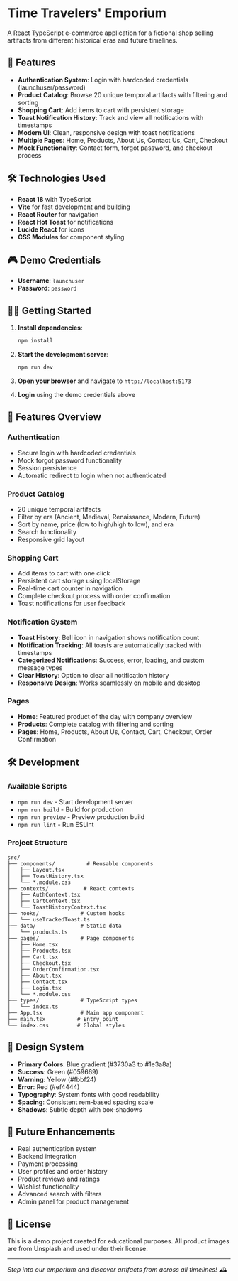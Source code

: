 # Time Travelers' Emporium

A React TypeScript e-commerce application for a fictional shop selling artifacts from different historical eras and future timelines.

## 🚀 Features

- **Authentication System**: Login with hardcoded credentials (launchuser/password)
- **Product Catalog**: Browse 20 unique temporal artifacts with filtering and sorting
- **Shopping Cart**: Add items to cart with persistent storage
- **Toast Notification History**: Track and view all notifications with timestamps
- **Modern UI**: Clean, responsive design with toast notifications
- **Multiple Pages**: Home, Products, About Us, Contact Us, Cart, Checkout
- **Mock Functionality**: Contact form, forgot password, and checkout process

## 🛠️ Technologies Used

- **React 18** with TypeScript
- **Vite** for fast development and building
- **React Router** for navigation
- **React Hot Toast** for notifications
- **Lucide React** for icons
- **CSS Modules** for component styling

## 🎮 Demo Credentials

- **Username**: `launchuser`
- **Password**: `password`

## 🏃‍♂️ Getting Started

1. **Install dependencies**:
   ```bash
   npm install
   ```

2. **Start the development server**:
   ```bash
   npm run dev
   ```

3. **Open your browser** and navigate to `http://localhost:5173`

4. **Login** using the demo credentials above

## 📱 Features Overview

### Authentication
- Secure login with hardcoded credentials
- Mock forgot password functionality
- Session persistence
- Automatic redirect to login when not authenticated

### Product Catalog
- 20 unique temporal artifacts
- Filter by era (Ancient, Medieval, Renaissance, Modern, Future)
- Sort by name, price (low to high/high to low), and era
- Search functionality
- Responsive grid layout

### Shopping Cart
- Add items to cart with one click
- Persistent cart storage using localStorage
- Real-time cart counter in navigation
- Complete checkout process with order confirmation
- Toast notifications for user feedback

### Notification System
- **Toast History**: Bell icon in navigation shows notification count
- **Notification Tracking**: All toasts are automatically tracked with timestamps
- **Categorized Notifications**: Success, error, loading, and custom message types
- **Clear History**: Option to clear all notification history
- **Responsive Design**: Works seamlessly on mobile and desktop

### Pages
- **Home**: Featured product of the day with company overview
- **Products**: Complete catalog with filtering and sorting
- **Pages**: Home, Products, About Us, Contact, Cart, Checkout, Order Confirmation

## 🛠️ Development

### Available Scripts

- `npm run dev` - Start development server
- `npm run build` - Build for production
- `npm run preview` - Preview production build
- `npm run lint` - Run ESLint

### Project Structure

```
src/
├── components/          # Reusable components
│   ├── Layout.tsx
│   ├── ToastHistory.tsx
│   └── *.module.css
├── contexts/           # React contexts
│   ├── AuthContext.tsx
│   ├── CartContext.tsx
│   └── ToastHistoryContext.tsx
├── hooks/             # Custom hooks
│   └── useTrackedToast.ts
├── data/              # Static data
│   └── products.ts
├── pages/             # Page components
│   ├── Home.tsx
│   ├── Products.tsx
│   ├── Cart.tsx
│   ├── Checkout.tsx
│   ├── OrderConfirmation.tsx
│   ├── About.tsx
│   ├── Contact.tsx
│   ├── Login.tsx
│   └── *.module.css
├── types/             # TypeScript types
│   └── index.ts
├── App.tsx            # Main app component
├── main.tsx          # Entry point
└── index.css         # Global styles
```

## 🎨 Design System

- **Primary Colors**: Blue gradient (#3730a3 to #1e3a8a)
- **Success**: Green (#059669)
- **Warning**: Yellow (#fbbf24)
- **Error**: Red (#ef4444)
- **Typography**: System fonts with good readability
- **Spacing**: Consistent rem-based spacing scale
- **Shadows**: Subtle depth with box-shadows

## 🔮 Future Enhancements

- Real authentication system
- Backend integration
- Payment processing
- User profiles and order history
- Product reviews and ratings
- Wishlist functionality
- Advanced search with filters
- Admin panel for product management

## 📝 License

This is a demo project created for educational purposes. All product images are from Unsplash and used under their license.

---

*Step into our emporium and discover artifacts from across all timelines! 🕰️*
